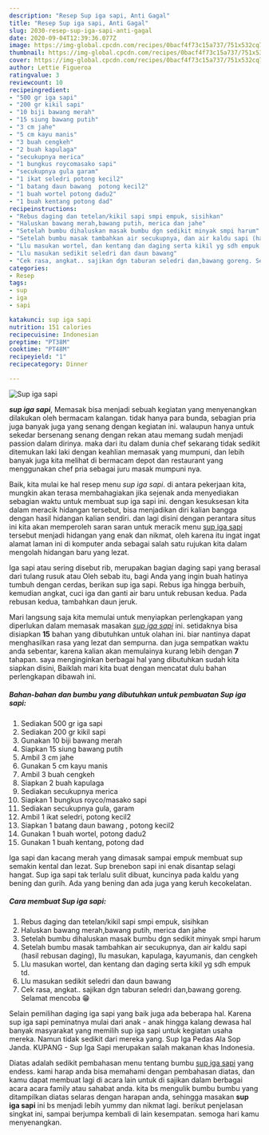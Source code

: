 ```yaml
---
description: "Resep Sup iga sapi, Anti Gagal"
title: "Resep Sup iga sapi, Anti Gagal"
slug: 2030-resep-sup-iga-sapi-anti-gagal
date: 2020-09-04T12:39:36.077Z
image: https://img-global.cpcdn.com/recipes/0bacf4f73c15a737/751x532cq70/sup-iga-sapi-foto-resep-utama.jpg
thumbnail: https://img-global.cpcdn.com/recipes/0bacf4f73c15a737/751x532cq70/sup-iga-sapi-foto-resep-utama.jpg
cover: https://img-global.cpcdn.com/recipes/0bacf4f73c15a737/751x532cq70/sup-iga-sapi-foto-resep-utama.jpg
author: Lettie Figueroa
ratingvalue: 3
reviewcount: 10
recipeingredient:
- "500 gr iga sapi"
- "200 gr kikil sapi"
- "10 biji bawang merah"
- "15 siung bawang putih"
- "3 cm jahe"
- "5 cm kayu manis"
- "3 buah cengkeh"
- "2 buah kapulaga"
- "secukupnya merica"
- "1 bungkus roycomasako sapi"
- "secukupnya gula garam"
- "1 ikat seledri potong kecil2"
- "1 batang daun bawang  potong kecil2"
- "1 buah wortel potong dadu2"
- "1 buah kentang potong dad"
recipeinstructions:
- "Rebus daging dan tetelan/kikil sapi smpi empuk, sisihkan"
- "Haluskan bawang merah,bawang putih, merica dan jahe"
- "Setelah bumbu dihaluskan masak bumbu dgn sedikit minyak smpi harum"
- "Setelah bumbu masak tambahkan air secukupnya, dan air kaldu sapi (hasil rebusan daging), llu masukan, kapulaga, kayumanis, dan cengkeh"
- "Llu masukan wortel, dan kentang dan daging serta kikil yg sdh empuk td."
- "Llu masukan sedikit seledri dan daun bawang"
- "Cek rasa, angkat.. sajikan dgn taburan seledri dan,bawang goreng. Selamat mencoba 😁"
categories:
- Resep
tags:
- sup
- iga
- sapi

katakunci: sup iga sapi 
nutrition: 151 calories
recipecuisine: Indonesian
preptime: "PT38M"
cooktime: "PT48M"
recipeyield: "1"
recipecategory: Dinner

---
```



![Sup iga sapi](https://img-global.cpcdn.com/recipes/0bacf4f73c15a737/751x532cq70/sup-iga-sapi-foto-resep-utama.jpg)

<b><i>sup iga sapi</i></b>, Memasak bisa menjadi sebuah kegiatan yang menyenangkan dilakukan oleh bermacam kalangan. tidak hanya para bunda, sebagian pria juga banyak juga yang senang dengan kegiatan ini. walaupun hanya untuk sekedar bersenang senang dengan rekan atau memang sudah menjadi passion dalam dirinya. maka dari itu dalam dunia chef sekarang tidak sedikit ditemukan laki laki dengan keahlian memasak yang mumpuni, dan lebih banyak juga kita melihat di bermacam depot dan restaurant yang menggunakan chef pria sebagai juru masak mumpuni nya.

Baik, kita mulai ke hal resep menu <i>sup iga sapi</i>. di antara pekerjaan kita, mungkin akan terasa membahagiakan jika sejenak anda menyediakan sebagian waktu untuk membuat sup iga sapi ini. dengan kesuksesan kita dalam meracik hidangan tersebut, bisa menjadikan diri kalian bangga dengan hasil hidangan kalian sendiri. dan lagi disini dengan perantara situs ini kita akan memperoleh saran saran untuk meracik menu <u>sup iga sapi</u> tersebut menjadi hidangan yang enak dan nikmat, oleh karena itu ingat ingat alamat laman ini di komputer anda sebagai salah satu rujukan kita dalam mengolah hidangan baru yang lezat.

Iga sapi atau sering disebut rib, merupakan bagian daging sapi yang berasal dari tulang rusuk atau Oleh sebab itu, bagi Anda yang ingin buah hatinya tumbuh dengan cerdas, berikan sup iga sapi. Rebus iga hingga berbuih, kemudian angkat, cuci iga dan ganti air baru untuk rebusan kedua. Pada rebusan kedua, tambahkan daun jeruk.


Mari langsung saja kita memulai untuk menyiapkan perlengkapan yang diperlukan dalam memasak masakan <u><i>sup iga sapi</i></u> ini. setidaknya bisa disiapkan <b>15</b> bahan yang dibutuhkan untuk olahan ini. biar nantinya dapat menghasilkan rasa yang lezat dan sempurna. dan juga sempatkan waktu anda sebentar, karena kalian akan memulainya kurang lebih dengan <b>7</b> tahapan. saya menginginkan berbagai hal yang dibutuhkan sudah kita siapkan disini, Baiklah mari kita buat dengan mencatat dulu bahan perlengkapan dibawah ini.

<!--inarticleads1-->

##### Bahan-bahan dan bumbu yang dibutuhkan untuk pembuatan Sup iga sapi:

1. Sediakan 500 gr iga sapi
1. Sediakan 200 gr kikil sapi
1. Gunakan 10 biji bawang merah
1. Siapkan 15 siung bawang putih
1. Ambil 3 cm jahe
1. Gunakan 5 cm kayu manis
1. Ambil 3 buah cengkeh
1. Siapkan 2 buah kapulaga
1. Sediakan secukupnya merica
1. Siapkan 1 bungkus royco/masako sapi
1. Sediakan secukupnya gula, garam
1. Ambil 1 ikat seledri, potong kecil2
1. Siapkan 1 batang daun bawang , potong kecil2
1. Gunakan 1 buah wortel, potong dadu2
1. Gunakan 1 buah kentang, potong dad


Iga sapi dan kacang merah yang dimasak sampai empuk membuat sup semakin kental dan lezat. Sup brenebon sapi ini enak disantap selagi hangat. Sup iga sapi tak terlalu sulit dibuat, kuncinya pada kaldu yang bening dan gurih. Ada yang bening dan ada juga yang keruh kecokelatan. 

<!--inarticleads2-->

##### Cara membuat Sup iga sapi:

1. Rebus daging dan tetelan/kikil sapi smpi empuk, sisihkan
1. Haluskan bawang merah,bawang putih, merica dan jahe
1. Setelah bumbu dihaluskan masak bumbu dgn sedikit minyak smpi harum
1. Setelah bumbu masak tambahkan air secukupnya, dan air kaldu sapi (hasil rebusan daging), llu masukan, kapulaga, kayumanis, dan cengkeh
1. Llu masukan wortel, dan kentang dan daging serta kikil yg sdh empuk td.
1. Llu masukan sedikit seledri dan daun bawang
1. Cek rasa, angkat.. sajikan dgn taburan seledri dan,bawang goreng. Selamat mencoba 😁


Selain pemilihan daging iga sapi yang baik juga ada beberapa hal. Karena sup iga sapi peminatnya mulai dari anak - anak hingga kalang dewasa hal banyak masyarakat yang memilih sup iga sapi untuk kegiatan usaha mereka. Namun tidak sedikit dari mereka yang. Sup Iga Pedas Ala Sop Janda. KUPANG - Sup Iga Sapi merupakan salah makanan khas Indonesia. 

Diatas adalah sedikit pembahasan menu tentang bumbu <u>sup iga sapi</u> yang endess. kami harap anda bisa memahami dengan pembahasan diatas, dan kamu dapat membuat lagi di acara lain untuk di sajikan dalam berbagai acara acara family atau sahabat anda. kita bs mengulik bumbu bumbu yang ditampilkan diatas selaras dengan harapan anda, sehingga masakan <b>sup iga sapi</b> ini bs menjadi lebih yummy dan nikmat lagi. berikut penjelasan singkat ini, sampai berjumpa kembali di lain kesempatan. semoga hari kamu menyenangkan.
